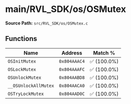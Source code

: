 # main/RVL_SDK/os/OSMutex

**Source Path:** `src/RVL_SDK/os/OSMutex.c`

## Functions

| Name | Address | Match % |
|------|---------|---------|
| `OSInitMutex` | `0x804AAAC4` | :white_check_mark: (100.0%) |
| `OSLockMutex` | `0x804AAAFC` | :white_check_mark: (100.0%) |
| `OSUnlockMutex` | `0x804AABD8` | :white_check_mark: (100.0%) |
| `__OSUnlockAllMutex` | `0x804AACA0` | :white_check_mark: (100.0%) |
| `OSTryLockMutex` | `0x804AAD0C` | :white_check_mark: (100.0%) |